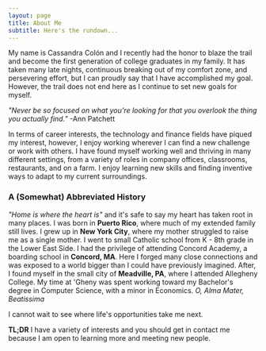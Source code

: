 ```yaml
---
layout: page
title: About Me
subtitle: Here's the rundown...
---
```


My name is Cassandra Col&oacute;n and I recently had the honor to blaze the trail and become the first generation of college graduates in my family. It has taken many late nights, continuous breaking out of my comfort zone, and persevering effort, but I can proudly say that I have accomplished my goal. However, the trail does not end here as I continue to set new goals for myself. 

*"Never be so focused on what you're looking for that you overlook the thing you actually find.”* -Ann Patchett

In terms of career interests, the technology and finance fields have piqued my interest, however, I enjoy working wherever I can find a new challenge or work with others. I have found myself working well and thriving in many different settings, from a variety of roles in company offices, classrooms, restaurants, and on a farm. I enjoy learning new skills and finding inventive ways to adapt to my current surroundings.

### A (Somewhat) Abbreviated History

*"Home is where the heart is"* and it's safe to say my heart has taken root in many places. I was born in **Puerto Rico**, where much of my extended family still lives. I grew up in **New York City**, where my mother struggled to raise me as a single mother. I went to small Catholic school from K - 8th grade in the Lower East Side. I had the privilege of attending Concord Academy, a boarding school in **Concord, MA**. Here I forged many close connections and was exposed to a world bigger than I could have previously imagined. After, I found myself in the small city of **Meadville, PA**, where I attended Allegheny College. My time at 'Gheny was spent working toward my Bachelor's degree in Computer Science, with a minor in Economics.
*O, Alma Mater, Beatissima*

I cannot wait to see where life's opportunities take me next.

**TL;DR** I have a variety of interests and you should get in contact me because I am open to learning more and meeting new people.
